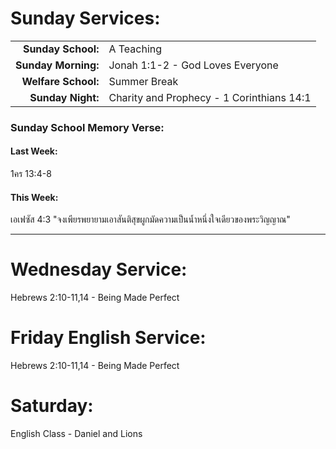 # Sunday Services:

| | |
| --:|:-- |
| **Sunday School:**  |	A Teaching
| **Sunday Morning:** |	Jonah 1:1-2 - God Loves Everyone
| **Welfare School:** |	Summer Break
| **Sunday Night:**   | Charity and Prophecy - 1 Corinthians 14:1

### Sunday School Memory Verse:
#### Last Week: 

1คร 13:4-8

#### This Week:

เอเฟซัส 4:3 "จงเพียรพยายามเอาสันติสุขผูกมัดความเป็นน้ำหนึ่งใจเดียวของพระวิญญาณ"

---
# Wednesday Service:

Hebrews 2:10-11,14 - Being Made Perfect

# Friday English Service:

Hebrews 2:10-11,14 - Being Made Perfect

# Saturday:

English Class - Daniel and Lions